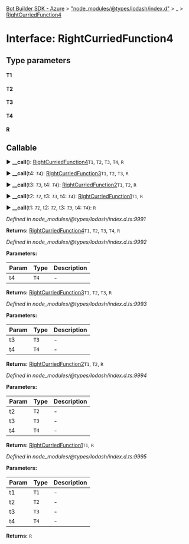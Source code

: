 [Bot Builder SDK - Azure](../README.md) > ["node_modules/@types/lodash/index.d"](../modules/_node_modules__types_lodash_index_d_.md) > [_](../modules/_node_modules__types_lodash_index_d_._.md) > [RightCurriedFunction4](../interfaces/_node_modules__types_lodash_index_d_._.rightcurriedfunction4.md)



# Interface: RightCurriedFunction4

## Type parameters
#### T1 
#### T2 
#### T3 
#### T4 
#### R 
## Callable
► **__call**(): [RightCurriedFunction4](_node_modules__types_lodash_index_d_._.rightcurriedfunction4.md)`T1`, `T2`, `T3`, `T4`, `R`

► **__call**(t4: *`T4`*): [RightCurriedFunction3](_node_modules__types_lodash_index_d_._.rightcurriedfunction3.md)`T1`, `T2`, `T3`, `R`

► **__call**(t3: *`T3`*, t4: *`T4`*): [RightCurriedFunction2](_node_modules__types_lodash_index_d_._.rightcurriedfunction2.md)`T1`, `T2`, `R`

► **__call**(t2: *`T2`*, t3: *`T3`*, t4: *`T4`*): [RightCurriedFunction1](_node_modules__types_lodash_index_d_._.rightcurriedfunction1.md)`T1`, `R`

► **__call**(t1: *`T1`*, t2: *`T2`*, t3: *`T3`*, t4: *`T4`*): `R`



*Defined in node_modules/@types/lodash/index.d.ts:9991*





**Returns:** [RightCurriedFunction4](_node_modules__types_lodash_index_d_._.rightcurriedfunction4.md)`T1`, `T2`, `T3`, `T4`, `R`



*Defined in node_modules/@types/lodash/index.d.ts:9992*



**Parameters:**

| Param | Type | Description |
| ------ | ------ | ------ |
| t4 | `T4`   |  - |





**Returns:** [RightCurriedFunction3](_node_modules__types_lodash_index_d_._.rightcurriedfunction3.md)`T1`, `T2`, `T3`, `R`



*Defined in node_modules/@types/lodash/index.d.ts:9993*



**Parameters:**

| Param | Type | Description |
| ------ | ------ | ------ |
| t3 | `T3`   |  - |
| t4 | `T4`   |  - |





**Returns:** [RightCurriedFunction2](_node_modules__types_lodash_index_d_._.rightcurriedfunction2.md)`T1`, `T2`, `R`



*Defined in node_modules/@types/lodash/index.d.ts:9994*



**Parameters:**

| Param | Type | Description |
| ------ | ------ | ------ |
| t2 | `T2`   |  - |
| t3 | `T3`   |  - |
| t4 | `T4`   |  - |





**Returns:** [RightCurriedFunction1](_node_modules__types_lodash_index_d_._.rightcurriedfunction1.md)`T1`, `R`



*Defined in node_modules/@types/lodash/index.d.ts:9995*



**Parameters:**

| Param | Type | Description |
| ------ | ------ | ------ |
| t1 | `T1`   |  - |
| t2 | `T2`   |  - |
| t3 | `T3`   |  - |
| t4 | `T4`   |  - |





**Returns:** `R`





